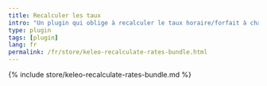 ```yaml
---
title: Recalculer les taux
intro: "Un plugin qui oblige à recalculer le taux horaire/forfait à chaque mise à jour de la feuille de temps"
type: plugin
tags: [plugin]
lang: fr
permalink: /fr/store/keleo-recalculate-rates-bundle.html
---
```


{% include store/keleo-recalculate-rates-bundle.md %}
